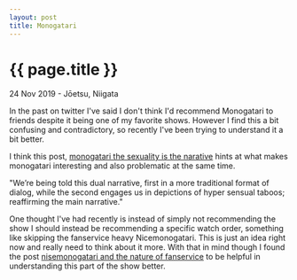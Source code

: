 ```yaml
---
layout: post
title: Monogatari
---
```


{{ page.title }}
================

<p class="meta">24 Nov 2019 - Jōetsu, Niigata</p>

In the past on twitter I've said I don't think I'd recommend Monogatari to friends despite it being one of my favorite shows. However I find this a bit confusing and contradictory, so recently I've been trying to understand it a bit better.

I think this post, [monogatari the sexuality is the narative](https://wavemotioncannon.com/2016/02/25/monogatari-the-sexuality-is-the-narative/) hints at what makes monogatari interesting and also problematic at the same time.

"We’re being told this dual narrative, first in a more traditional format of dialog, while the second engages us in depictions of hyper sensual taboos; reaffirming the main narrative."

One thought I've had recently is instead of simply not recommending the show I should instead be recommending a specific watch order, something like skipping the fanservice heavy Nicemonogatari. This is just an idea right now and really need to think about it more. With that in mind though I found the post [nisemonogatari and the nature of fanservice](http://wrongeverytime.com/2013/04/14/nisemonogatari-and-the-nature-of-fanservice/) to be helpful in understanding this part of the show better.
